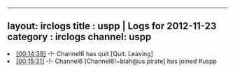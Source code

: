 
---
layout: irclogs
title : uspp | Logs for 2012-11-23
category : irclogs
channel: uspp
---
<li class="logitem"><a href="#00:14:39" name="00:14:39" class="time">[00:14:39]</a> -!- <span class="quit">Channel6</span> has quit [Quit: Leaving] </li>
<li class="logitem"><a href="#00:15:31" name="00:15:31" class="time">[00:15:31]</a> -!- <span class="join">Channel6</span> [Channel6!~blah@us.pirate] has joined #uspp </li>


